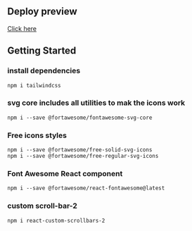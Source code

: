## Deploy preview

[Click here](https://wine-shop-marin.netlify.app/)

## Getting Started 

### install dependencies
```
npm i tailwindcss
```
### svg core includes all utilities to mak the icons work
```
npm i --save @fortawesome/fontawesome-svg-core
```

### Free icons styles
```
npm i --save @fortawesome/free-solid-svg-icons
npm i --save @fortawesome/free-regular-svg-icons
```

### Font Awesome React component 

```
npm i --save @fortawesome/react-fontawesome@latest
```

### custom scroll-bar-2
```
npm i react-custom-scrollbars-2
```